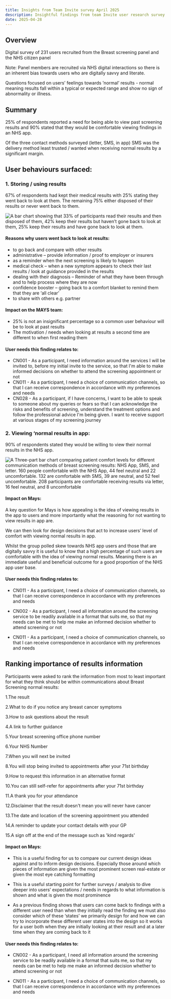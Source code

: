 ```yaml
---
title: Insights from Team Invite survey April 2025
description: Insightful findings from team Invite user research survey April 2024 that are particularly impactful to the manage your screening (MAYS) team and its design thinking.
date: 2025-04-28
---
```


## Overview

Digital survey of 231 users recruited from the Breast screening panel and the NHS citizen panel 

Note: Panel members are recruited via NHS digital interactions so there is an inherent bias towards users who are digitally savvy and literate. 

Questions focused on users’ feelings towards ’normal’ results  - normal meaning results fall within a typical or expected range and show no sign of abnormality or illness.

## Summary

25% of respondents reported a need for being able to view past screening results and 90% stated that they would be comfortable viewing findings in an NHS app.   

Of the three contact methods surveyed (letter, SMS, in app) SMS was the delivery method least trusted / wanted when receiving normal results by a significant margin.

## User behaviours surfaced:

### 1. Storing / using results

67% of respondents had kept their medical results with 25% stating they went back to look at them.  The remaining 75% either disposed of their results or never went back to them.

![A bar chart showing that 33% of participants read their results and then disposed of them, 42% keep their results but haven’t gone back to look at them, 25% keep their results and have gone back to look at them.](normal-results-survey-graph1.png)

#### Reasons why users went back to look at results: 

* to go back and compare with other results 
* administrative – provide information / proof to employer or insurers 
* as a reminder when the next screening is likely to happen 
* medical check – when a new symptom appears to check their last results / look at guidance provided in the results
* dealing with their diagnosis – Reminder of what they have been through and to help process where they are now
* confidence booster – going back to a comfort blanket to remind them that they are ‘all clear’
* to share with others e.g. partner


#### Impact on the MAYS team:

* 25% is not an insignificant percentage so a common user behaviour will be to look at past results 
* The motivation / needs when looking at results a second time are different to when first reading them

#### User needs this finding relates to:

* CN001 - As a participant, I need information around the services I will be invited to, before my initial invite to the service, so that I'm able to make informed decisions on whether to attend the screening appointment or not
* CN011 - As a participant, I need a choice of communication channels, so that I can receive correspondence in accordance with my preferences and needs 
* CN028 - As a participant, if I have concerns, I want to be able to speak to someone about my queries or fears so that I can acknowledge the risks and benefits of screening, understand the treatment options and follow the professional advice I'm being given. I want to receive support at various stages of my screening journey 


### 2. Viewing ‘normal results in app:

90% of respondents stated they would be willing to view their normal results in the NHS app.

![A Three-part bar chart comparing patient comfort levels for different communication methods of breast screening results: NHS App, SMS, and letter. 160 people comfortable with the NHS App, 44 feel neutral and 22 uncomfortable. 132 are comfortable with SMS, 39 are neutral, and 52 feel uncomfortable. 208 participants are comfortable receiving results via letter, 16 feel neutral, and 8 uncomfortable](normal-results-survey-graph2.png)

#### Impact on Mays: 

A key question for Mays is how appealing is the idea of viewing results in the app to users and more importantly what the reasoning for not wanting to view results in app are.  

We can then look for design decisions that act to increase users’ level of comfort with viewing normal results in app. 

Whilst the group polled skew towards NHS app users and those that are digitally savvy it is useful to know that a high percentage of such users are comfortable with the idea of viewing normal results.  Meaning there is an  immediate useful and beneficial outcome for a good proportion of the NHS app user base. 

#### User needs this finding relates to: 

* CN011 - As a participant, I need a choice of communication channels, so that I can receive correspondence in accordance with my preferences and needs 

* CN002 - As a participant, I need all information around the screening service to be readily available in a format that suits me, so that my needs can be met to help me make an informed decision whether to attend screening or not 

* CN011 - As a participant, I need a choice of communication channels, so that I can receive correspondence in accordance with my preferences and needs 

## Ranking importance of results information 

Participants were asked to rank the information from most to least important for what they think should be within communications about Breast Screening normal results: 

1.The result  

2.What to do if you notice any breast cancer symptoms  

3.How to ask questions about the result  

4.A link to further guidance  

5.Your breast screening office phone number  

6.Your NHS Number  

7.When you will next be invited  

8.You will stop being invited to appointments after your 71st birthday  

9.How to request this information in an alternative format  

10.You can still self-refer for appointments after your 71st birthday  

11.A thank you for your attendance  

12.Disclaimer that the result doesn't mean you will never have cancer  

13.The date and location of the screening appointment you attended  

14.A reminder to update your contact details with your GP  

15.A sign off at the end of the message such as 'kind regards' 

#### Impact on Mays: 

* This is a useful finding for us to compare our current design ideas against and to inform design decisions.  Especially those around which pieces of information are given the most prominent screen real-estate or given the most eye catching formatting 

* This is a useful starting point for further surveys / analysis to dive deeper into users’ expectations / needs in regards to what information is shown and what is given the most prominence

* As a previous finding shows that users can come back to findings with a different user need than when they initially read the finding we must also consider which of these ‘states’ we primarily design for and how we can try to incorporate these different user states into the design so it works for a user both when they are initially looking at their result and at a later time when they are coming back to it

#### User needs this finding relates to: 

* CN002 - As a participant, I need all information around the screening service to be readily available in a format that suits me, so that my needs can be met to help me make an informed decision whether to attend screening or not 

* CN011 - As a participant, I need a choice of communication channels, so that I can receive correspondence in accordance with my preferences and needs